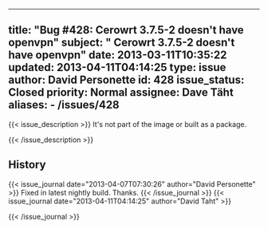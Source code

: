
---
title: "Bug #428:  Cerowrt 3.7.5-2 doesn't have openvpn"
subject: " Cerowrt 3.7.5-2 doesn't have openvpn"
date: 2013-03-11T10:35:22
updated: 2013-04-11T04:14:25
type: issue
author: David Personette
id: 428
issue_status: Closed
priority: Normal
assignee: Dave Täht
aliases:
    - /issues/428
---

{{< issue_description >}}
It's not part of the image or built as a package.


{{< /issue_description >}}

## History
{{< issue_journal date="2013-04-07T07:30:26" author="David Personette" >}}
Fixed in latest nightly build. Thanks.
{{< /issue_journal >}}
{{< issue_journal date="2013-04-11T04:14:25" author="David Taht" >}}

{{< /issue_journal >}}

